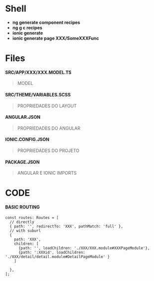 # Shell

- **ng generate component recipes**
- **ng g c recipes**
- **ionic generate**
- **ionic generate page XXX/SomeXXXFunc**

# Files

#### SRC/APP/XXX/XXX.MODEL.TS

> MODEL

#### SRC/THEME/VARIABLES.SCSS

> PROPRIEDADES DO LAYOUT

#### ANGULAR.JSON

> PROPRIEDADES DO ANGULAR

#### IONIC.CONFIG.JSON

> PROPRIEDADES DO PROJETO

#### PACKAGE.JSON

> ANGULAR E IONIC IMPORTS

# CODE

#### BASIC ROUTING

```
const routes: Routes = [
  // directly  
  { path: '', redirectTo: 'XXX', pathMatch: 'full' },
  // with suburl  
  { 
    path: 'XXX', 
    children: [
      {path: '', loadChildren: './XXX/XXX.module#XXXPageModule'},
      {path: ':XXXid', loadChildren: './XXX/detail/detail.module#DetailPageModule' }
    ]
     
  },
];
```